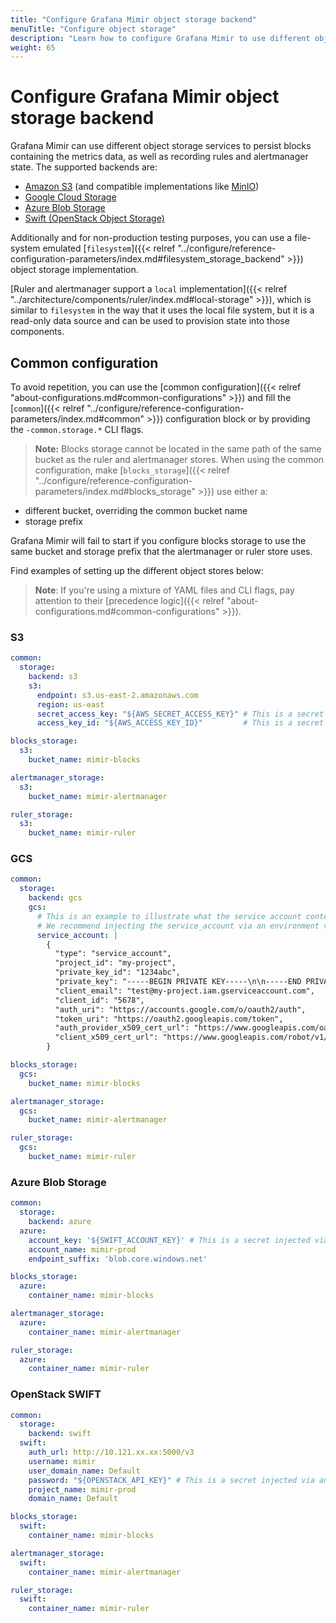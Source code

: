```yaml
---
title: "Configure Grafana Mimir object storage backend"
menuTitle: "Configure object storage"
description: "Learn how to configure Grafana Mimir to use different object storage backend implementations."
weight: 65
---
```


# Configure Grafana Mimir object storage backend

Grafana Mimir can use different object storage services to persist blocks containing the metrics data, as well as recording rules and alertmanager state.
The supported backends are:

- [Amazon S3](https://aws.amazon.com/s3/) (and compatible implementations like [MinIO](https://min.io/))
- [Google Cloud Storage](https://cloud.google.com/storage)
- [Azure Blob Storage](https://azure.microsoft.com/es-es/services/storage/blobs/)
- [Swift (OpenStack Object Storage)](https://wiki.openstack.org/wiki/Swift)

Additionally and for non-production testing purposes, you can use a file-system emulated [`filesystem`]({{< relref "../configure/reference-configuration-parameters/index.md#filesystem_storage_backend" >}}) object storage implementation.

[Ruler and alertmanager support a `local` implementation]({{< relref "../architecture/components/ruler/index.md#local-storage" >}}),
which is similar to `filesystem` in the way that it uses the local file system,
but it is a read-only data source and can be used to provision state into those components.

## Common configuration

To avoid repetition, you can use the [common configuration]({{< relref "about-configurations.md#common-configurations" >}}) and fill the [`common`]({{< relref "../configure/reference-configuration-parameters/index.md#common" >}}) configuration block or by providing the `-common.storage.*` CLI flags.

> **Note:** Blocks storage cannot be located in the same path of the same bucket as the ruler and alertmanager stores. When using the common configuration, make [`blocks_storage`]({{< relref "../configure/reference-configuration-parameters/index.md#blocks_storage" >}}) use either a:

- different bucket, overriding the common bucket name
- storage prefix

Grafana Mimir will fail to start if you configure blocks storage to use the same bucket and storage prefix that the alertmanager or ruler store uses.

Find examples of setting up the different object stores below:

> **Note**: If you're using a mixture of YAML files and CLI flags, pay attention to their [precedence logic]({{< relref "about-configurations.md#common-configurations" >}}).

### S3

```yaml
common:
  storage:
    backend: s3
    s3:
      endpoint: s3.us-east-2.amazonaws.com
      region: us-east
      secret_access_key: "${AWS_SECRET_ACCESS_KEY}" # This is a secret injected via an environment variable
      access_key_id: "${AWS_ACCESS_KEY_ID}"         # This is a secret injected via an environment variable

blocks_storage:
  s3:
    bucket_name: mimir-blocks

alertmanager_storage:
  s3:
    bucket_name: mimir-alertmanager

ruler_storage:
  s3:
    bucket_name: mimir-ruler
```

### GCS

```yaml
common:
  storage:
    backend: gcs
    gcs:
      # This is an example to illustrate what the service account content should look like . 
      # We recommend injecting the service_account via an environment variable instead.
      service_account: |
        {
          "type": "service_account",
          "project_id": "my-project",
          "private_key_id": "1234abc",
          "private_key": "-----BEGIN PRIVATE KEY-----\n\n-----END PRIVATE KEY-----\n",
          "client_email": "test@my-project.iam.gserviceaccount.com",
          "client_id": "5678",
          "auth_uri": "https://accounts.google.com/o/oauth2/auth",
          "token_uri": "https://oauth2.googleapis.com/token",
          "auth_provider_x509_cert_url": "https://www.googleapis.com/oauth2/v1/certs",
          "client_x509_cert_url": "https://www.googleapis.com/robot/v1/metadata/x509/test%40my-project.iam.gserviceaccount.com"
        }

blocks_storage:
  gcs:
    bucket_name: mimir-blocks

alertmanager_storage:
  gcs:
    bucket_name: mimir-alertmanager

ruler_storage:
  gcs:
    bucket_name: mimir-ruler
```

### Azure Blob Storage

```yaml
common:
  storage:
    backend: azure
  azure:
    account_key: '${SWIFT_ACCOUNT_KEY}' # This is a secret injected via an environment variable
    account_name: mimir-prod
    endpoint_suffix: 'blob.core.windows.net'

blocks_storage:
  azure:
    container_name: mimir-blocks

alertmanager_storage:
  azure:
    container_name: mimir-alertmanager

ruler_storage:
  azure:
    container_name: mimir-ruler
```

### OpenStack SWIFT

```yaml
common:
  storage:
    backend: swift
  swift:
    auth_url: http://10.121.xx.xx:5000/v3
    username: mimir
    user_domain_name: Default
    password: "${OPENSTACK_API_KEY}" # This is a secret injected via an environment variable
    project_name: mimir-prod
    domain_name: Default

blocks_storage:
  swift:
    container_name: mimir-blocks

alertmanager_storage:
  swift:
    container_name: mimir-alertmanager

ruler_storage:
  swift:
    container_name: mimir-ruler
```
